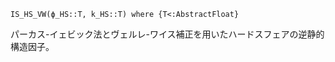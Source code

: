 ```
IS_HS_VW(ϕ_HS::T, k_HS::T) where {T<:AbstractFloat}
```

パーカス-イェビック法とヴェルレ-ワイス補正を用いたハードスフェアの逆静的構造因子。
